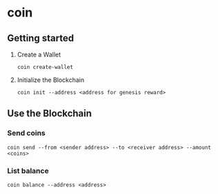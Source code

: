 # coin

## Getting started
1. Create a Wallet

    ```coin create-wallet```

2. Initialize the Blockchain

    ```coin init --address <address for genesis reward>```

## Use the Blockchain
### Send coins
```coin send --from <sender address> --to <receiver address> --amount <coins>```

### List balance
```coin balance --address <address>```